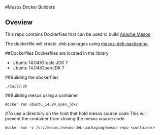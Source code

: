 #Mesos Docker Builders

## Oveview
This repo contains Dockerfiles that can be used to build [Apache Mesos](http://mesos.apache.org) 

The dockerfile will create .deb packages using [mesos-deb-packaging](https://github.com/mesosphere/mesos-deb-packaging.git). 


##Dockerfiles
Dockerfiles are located in the library
* Ubuntu 14.04/Oracle JDK 7
* Ubuntu 14.04/OpenJDK 7

##Building the dockerfiles

    ./build.sh

##Building mesos using a container

    docker run ubuntu_14.04_open_jdk7 

#To use a directory on the host that hold mesos source code
This will prevent the container from cloning the mesos source code.

    docker run -v /src/mesos:/mesos-deb-packaging/mesos-repo <container>
